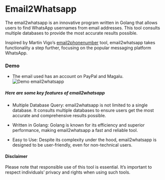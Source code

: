 # Email2Whatsapp

The email2whatsapp is an innovative program written in Golang that allows users to find WhatsApp usernames from email addresses. This tool consults multiple databases to provide the most accurate results possible.

Inspired by Martin Vigo’s [email2phonenumber](https://github.com/martinvigo/email2phonenumber) tool, email2whatsapp takes functionality a step further, focusing on the popular messaging platform WhatsApp.

### Demo
- The email used has an account on PayPal and Magalu.
![Demo email2whatsapp](https://github.com/dsonbaker/email2whatsapp/blob/main/videos/demo_email2whatsapp1080p30fps.gif?raw=true)
##### Here are some key features of email2whatsapp

- Multiple Database Query: email2whatsapp is not limited to a single database. It consults multiple databases to ensure users get the most accurate and comprehensive results possible.

- Written in Golang: Golang is known for its efficiency and superior performance, making email2whatsapp a fast and reliable tool.

- Easy to Use: Despite its complexity under the hood, email2whatsapp is designed to be user-friendly, even for non-technical users.

#### Disclaimer
Please note that responsible use of this tool is essential. It’s important to respect individuals’ privacy and rights when using such tools.